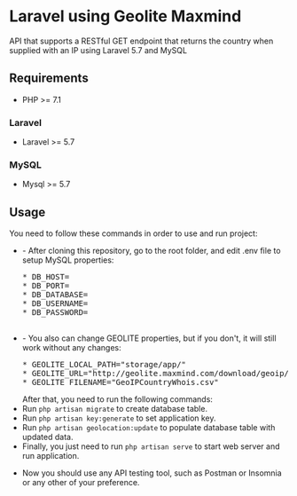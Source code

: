 # Laravel using Geolite Maxmind
API that supports a RESTful GET endpoint that returns the country when supplied with an IP using Laravel 5.7 and MySQL

## Requirements

* PHP >= 7.1

### Laravel

* Laravel >= 5.7

### MySQL

* Mysql >= 5.7

## Usage

You need to follow these commands in order to use and run project:

<ul>
<li>- After cloning this repository, go to the root folder, and edit .env file to setup MySQL properties:
        <pre>
* DB_HOST=
* DB_PORT=
* DB_DATABASE=
* DB_USERNAME=
* DB_PASSWORD=
    </pre>
        </li>
        <li>- You also can change GEOLITE properties, but if you don't, it will still work without any changes:
<pre>
* GEOLITE_LOCAL_PATH="storage/app/"
* GEOLITE_URL="http://geolite.maxmind.com/download/geoip/database/GeoIPCountryCSV.zip"
* GEOLITE_FILENAME="GeoIPCountryWhois.csv"
</pre>
</li>
    After that, you need to run the following commands:
<li>Run <code>php artisan migrate</code> to create database table.</li>
<li>Run <code>php artisan key:generate</code> to set application key. </li>
<li>Run <code>php artisan geolocation:update</code> to populate database table with updated data. </li>
<li>Finally, you just need to run <code>php artisan serve</code> to start web server and run application. </li>

</ul>

* Now you should use any API testing tool, such as Postman or Insomnia or any other of your preference.
